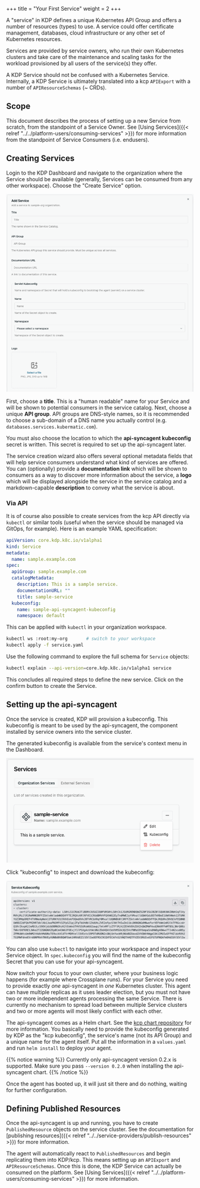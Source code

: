+++
title = "Your First Service"
weight = 2
+++

A "service" in KDP defines a unique Kubernetes API Group and offers a number of resources (types) to
use. A service could offer certificate management, databases, cloud infrastructure or any other set
of Kubernetes resources.

Services are provided by service owners, who run their own Kubernetes clusters and take care of the
maintenance and scaling tasks for the workload provisioned by all users of the service(s) they
offer.

A KDP Service should not be confused with a Kubernetes Service. Internally, a KDP Service is
ultimately translated into a kcp `APIExport` with a number of `APIResourceSchemas` (~ CRDs).

## Scope

This document describes the process of setting up a new Service from scratch, from the standpoint
of a Service Owner. See [Using Services]({{< relref "../../platform-users/consuming-services" >}})
for more information from the standpoint of Service Consumers (i.e. endusers).

## Creating Services

Login to the KDP Dashboard and navigate to the organization where the Service should be available
(generally, Services can be consumed from any other workspace). Choose the "Create Service" option.

![Service Creation Wizard](service-creation-wizard.png?classes=shadow,border&height=200 "Service Creation Wizard")

First, choose a **title**. This is a "human readable" name for your Service and will be shown to potential
consumers in the service catalog. Next, choose a unique **API group**. API groups are DNS-style names,
so it is recommended to choose a sub-domain of a DNS name you actually control
(e.g. `databases.services.kubermatic.com`).

You must also choose the location to which the **api-syncagent kubeconfig** secret is written.
This secret is required to set up the api-syncagent later.

The service creation wizard also offers several optional metadata fields that will help service consumers
understand what kind of services are offered. You can (optionally) provide a **documentation link** which
will be shown to consumers as a way to discover more information about the service, a **logo** which will
be displayed alongside the service in the service catalog and a markdown-capable **description** to convey
what the service is about.

### Via API

It is of course also possible to create services from the kcp API directly via `kubectl` or similar tools
(useful when the service should be managed via GitOps, for example). Here is an example YAML specification:

```yaml
apiVersion: core.kdp.k8c.io/v1alpha1
kind: Service
metadata:
  name: sample.example.com
spec:
  apiGroup: sample.example.com
  catalogMetadata:
    description: This is a sample service.
    documentationURL: ""
    title: sample-service
  kubeconfig:
    name: sample-api-syncagent-kubeconfig
    namespace: default
```

This can be applied with `kubectl` in your organization workspace.

```bash
kubectl ws :root:my-org       # switch to your workspace
kubectl apply -f service.yaml
```

Use the following command to explore the full schema for `Service` objects:

```bash
kubectl explain --api-version=core.kdp.k8c.io/v1alpha1 service
```

This concludes all required steps to define the new service. Click on the confirm button to create
the Service.

## Setting up the api-syncagent

Once the service is created, KDP will provision a kubeconfig. This kubeconfig is meant to be used
by the api-syncagent, the component installed by service owners into the service cluster.

The generated kubeconfig is available from the service's context menu in the Dashboard.

![Service Context Menu](service-context-menu.png?classes=shadow,border&height=200 "Service Context Menu")

Click "kubeconfig" to inspect and download the kubeconfig:

![Kubeconfig View](kubeconfig-view.png?classes=shadow,border&height=200 "Kubeconfig View")

You can also use `kubectl` to navigate into your workspace and inspect your Service object.
In `spec.kubeconfig` you will find the name of the kubeconfig Secret that you can use for your
api-syncagent.

Now switch your focus to your own cluster, where your business logic happens (for example where
Crossplane runs). For your Service you need to provide exactly *one* api-syncagent in *one* Kubernetes
cluster. This agent can have multiple replicas as it uses leader election, but you must not have two
or more independent agents processing the same Service. There is currently no mechanism to spread
load between multiple Service clusters and two or more agents will most likely conflict with each
other.

The api-syncagent comes as a Helm chart. See the [kcp chart repository](https://github.com/kcp-dev/helm-charts/tree/main/charts/api-syncagent)
for more information. You basically need to provide the kubeconfig generated by KDP as the
"kcp kubeconfig", the service's name (not its API Group) and a unique name for the agent itself. Put
all the information in a `values.yaml` and run `helm install` to deploy your agent.

{{% notice warning %}}
Currently only api-syncagent version 0.2.x is supported. Make sure you pass `--version 0.2.0` when installing the api-syncagent chart.
{{% /notice %}}

Once the agent has booted up, it will just sit there and do nothing, waiting for further
configuration.

## Defining Published Resources

Once the api-syncagent is up and running, you have to create `PublishedResource` objects on the
service cluster. See the documentation for
[publishing resources]({{< relref "../../service-providers/publish-resources" >}}) for more
information.

The agent will automatically react to `PublishedResources` and begin replicating them into KDP/kcp.
This means setting up an `APIExport` and `APIResourceSchemas`. Once this is done, the KDP Service
can actually be consumed on the platform. See
[Using Services]({{< relref "../../platform-users/consuming-services" >}}) for more information.
